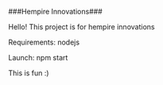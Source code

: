 ###Hempire Innovations###

Hello! This project is for hempire innovations

Requirements:
nodejs

Launch: 
npm start

This is fun :)